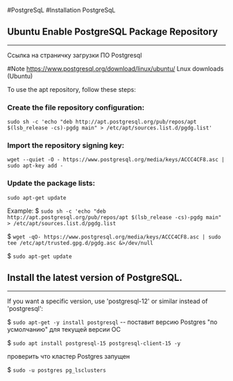 #PostgreSqL
#Installation PostgreSqL

## Ubuntu Enable PostgreSQL Package Repository
-------------------
Ссылка на страничку загрузки ПО Postgresql

\#Note https://www.postgresql.org/download/linux/ubuntu/ Lnux downloads (Ubuntu)


To use the apt repository, follow these steps:

### Create the file repository configuration:

`sudo sh -c 'echo "deb http://apt.postgresql.org/pub/repos/apt $(lsb_release -cs)-pgdg main" > /etc/apt/sources.list.d/pgdg.list'`

### Import the repository signing key:

`wget --quiet -O - https://www.postgresql.org/media/keys/ACCC4CF8.asc | sudo apt-key add -`

### Update the package lists:

`sudo apt-get update`

Example:
\$ `sudo sh -c 'echo "deb http://apt.postgresql.org/pub/repos/apt $(lsb_release -cs)-pgdg main" > /etc/apt/sources.list.d/pgdg.list`

$ `wget -qO- https://www.postgresql.org/media/keys/ACCC4CF8.asc | sudo tee /etc/apt/trusted.gpg.d/pgdg.asc &>/dev/null`

$ `sudo apt-get update`

## Install the latest version of PostgreSQL.
------------------------------------------------

If you want a specific version, use 'postgresql-12' or similar instead of 'postgresql':

$ `sudo apt-get -y install postgresql`      -- поставит версию Postgres "по усмолчанию" для текущей версии ОС

$ `sudo apt install postgresql-15 postgresql-client-15 -y`

 проверить что кластер Postgres  запущен

 $ `sudo -u postgres pg_lsclusters`
